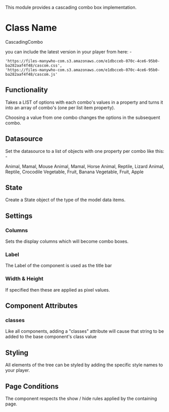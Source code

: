 This module provides a cascading combo box implementation. 

# Class Name

CascadingCombo

you can include the latest version in your player from here: -

```
'https://files-manywho-com.s3.amazonaws.com/e1dbcceb-070c-4ce6-95b0-ba282aaf4f48/cascom.css',
'https://files-manywho-com.s3.amazonaws.com/e1dbcceb-070c-4ce6-95b0-ba282aaf4f48/cascom.js'
```

## Functionality

Takes a LIST of options with each combo's values in a property and turns it into an array of combo's (one per list item property).

Choosing a value from one combo changes the options in the subsequent combo.


## Datasource

Set the datasource to a list of objects with one property per combo like this: -

Animal, Mamal, Mouse
Animal, Mamal, Horse
Animal, Reptile, Lizard
Animal, Reptile, Crocodile
Vegetable, Fruit, Banana
Vegetable, Fruit, Apple


## State

Create a State object of the type of the model data items.



## Settings

### Columns

Sets the display columns which will become combo boxes.

### Label

The Label of the component is used as the title bar

### Width & Height

If specified then these are applied as pixel values.

## Component Attributes

### classes

Like all components, adding a "classes" attribute will cause that string to be added to the base component's class value


## Styling

All elements of the tree can be styled by adding the specific style names to your player.


## Page Conditions

The component respects the show / hide rules applied by the containing page.


